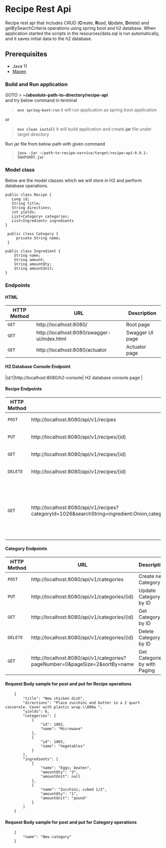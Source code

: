 # Recipe Rest Api

Recipe rest api that includes CRUD (**C**reate, **R**ead, **U**pdate, **D**elete) and getBySearchCriteria operations using spring boot and h2 database.
When application started the scripts in the resources/data.sql is run automatically, and it saves initial data to the h2 database.


## Prerequisites
- Java 11
- [Maven](https://maven.apache.org/guides/index.html)


###  Build and Run application
_GOTO >_ **~/absolute-path-to-directory/recipe-api**  
and try below command in terminal
> **```mvn spring-boot:run```** it will run application as spring boot application

or
> **```mvn clean install```** it will build application and create **jar** file under target directory

Run jar file from below path with given command
> **```java -jar ~/path-to-recipe-service/target/recipe-api-0.0.1-SNAPSHOT.jar```**

### Model class
Below are the model classes which we will store in H2 and perform database operations.

   ```
   public class Recipe {
      Long id;
      String title;
      String directions;
      int yields;
      List<Category> categories;
      List<Ingredient> ingredients
   }

    public class Category {
        private String name;
    }

   public class Ingredient {
       String name;
       String amount;
       String amountQty;
       String amountUnit;
   }
   ```

### Endpoints

#### HTML

|HTTP Method|URL|Description|
|---|---|---|
|`GET`|http://localhost:8080/ | Root page |
|`GET`|http://localhost:8080/swagger-ui/index.html | Swagger UI page |
|`GET`|http://localhost:8080/actuator | Actuator page |

#### H2 Database Console Endpoint
|`GET`|http://localhost:8080/h2-console| H2 database console page |

#### Recipe Endpoints

|HTTP Method|URL|Description|
|---|---|---|
|`POST`|http://localhost:8080/api/v1/recipes | Create new Recipe |
|`PUT`|http://localhost:8080/api/v1/recipes/{id} | Update Recipe by ID |
|`GET`|http://localhost:8080/api/v1/recipes/{id} | Get Recipe by ID |
|`DELETE`|http://localhost:8080/api/v1/recipes/{id} | Delete Recipe by ID |
|`GET`|http://localhost:8080/api/v1/recipes?categoryId=1026&searchString=ingredient:*Onion*,category:*Main*,yields>5&pageNumber=0&pageSize=3&sortBy=title | Get Recipes by criteria with Paging. If there is no criteria then all recipes will be returned.|

#### Category Endpoints

|HTTP Method|URL|Description|
|---|---|---|
|`POST`|http://localhost:8080/api/v1/categories | Create new Category |
|`PUT`|http://localhost:8080/api/v1/categories/{id} | Update Category by ID |
|`GET`|http://localhost:8080/api/v1/categories/{id} | Get Category by ID |
|`DELETE`|http://localhost:8080/api/v1/categories/{id} | Delete Category by ID |
|`GET`|http://localhost:8080/api/v1/categories?pageNumber=0&pageSize=2&sortBy=name | Get Categories by with Paging|


#### Request Body sample for post and put for Recipe operations
```
    {   
        "title": "New chicken dish",
        "directions": "Place zucchini and butter in a 2 quart casserole. Cover with plastic wrap.\\000a ",
        "yields": 6,
        "categories": [
            {
                "id": 1002,
                "name": "Microwave"
            },
            {
                "id": 1003,
                "name": "Vegetables"
            }
        ],
        "ingredients": [
            {
                "name": "Eggs; beaten",
                "amountQty": "3",
                "amountUnit": null
            },
            {
                "name": "Zucchini; cubed 1/2",
                "amountQty": "1",
                "amountUnit": "pound"
            }
        ]
    }
``` 

#### Request Body sample for post and put for Category operations
```
    {
        "name": "New category"
    }
``` 
